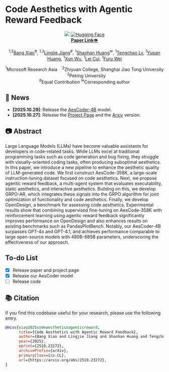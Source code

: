 # Code Aesthetics with Agentic Reward Feedback
<div align="center">
<a href='https://bangx7.github.io/code-aesthetics/'><img src='https://img.shields.io/badge/Project-Page-Green'></a>
  <a href="https://huggingface.co/SamuelBang/AesCoder-4B"><img alt="Hugging Face"
    src="https://img.shields.io/badge/%F0%9F%A4%97%20Hugging%20Face-Model-ffc107?color=ffc107&logoColor=white"/></a>
  <br>
  <a href="https://arxiv.org/abs/2510.23272"><b>Paper Link</b>👁️</a>
</div>
<div align="center">
<p>
<sup>1,2</sup><a href="https://bangx7.github.io" target="_blank">Bang Xiao</a><sup>#</sup>,</span>
                <span class="author-block">
                  <sup>1,3</sup><a href="https://github.com/JackLingjie" target="_blank">Lingjie Jiang</a><sup>#</sup>,</span>
                  <span class="author-block">
                    <sup>1</sup><a href="https://www.microsoft.com/en-us/research/people/shaohanh/" target="_blank">Shaohan Huang</a><sup>✉</sup>,</span>
                    <span class="author-block">
                      <sup>1</sup><a href="https://www.microsoft.com/en-us/research/people/tengchaolv/" target="_blank">Tengchao Lv</a>,
                    </span>
                    <span class="author-block">
                      <sup>1</sup><a href="https://www.microsoft.com/en-us/research/people/yupanhuang/" target="_blank">Yupan Huang</a>,
                    </span>
                    <span class="author-block">
                      <sup>1</sup><a href="https://yushuiwx.github.io/" target="_blank">Xun Wu</a>,
                    </span>
                    <span class="author-block">
                      <sup>1</sup><a href="https://www.microsoft.com/en-us/research/people/lecu/" target="_blank">Lei Cui</a>,
                    </span>
                    <span class="author-block">
                      <sup>1</sup><a href="https://www.microsoft.com/en-us/research/people/fuwei/" target="_blank">Furu Wei</a>
                    </span>
</p>
  <p>
    <sup>1</sup>Microsoft Research Asia &nbsp;&nbsp;
    <sup>2</sup>Zhiyuan College, Shanghai Jiao Tong University &nbsp;&nbsp;
    <sup>3</sup>Peking University<br>
    <sup>#</sup>Equal Contribution
    <sup>✉</sup>Corresponding author
  </p>
</div>

## 🎉 News
- __[2025.10.29]__: Release the [AesCoder-4B](https://huggingface.co/SamuelBang/AesCoder-4B/) model.
- __[2025.10.27]__: Release the [Project Page](https://bangx7.github.io/code-aesthetics/) and the [Arxiv](https://arxiv.org/abs/2510.23272) version.

## 📷 Abstract
Large Language Models (LLMs) have become valuable assistants for developers in code-related tasks. While LLMs excel at traditional programming tasks such as code generation and bug fixing, they struggle with visually-oriented coding tasks, often producing suboptimal aesthetics. In this paper, we introduce a new pipeline to enhance the aesthetic quality of LLM-generated code. We first construct AesCode-358K, a large-scale instruction-tuning dataset focused on code aesthetics. Next, we propose agentic reward feedback, a multi-agent system that evaluates executability, static aesthetics, and interactive aesthetics. Building on this, we develop GRPO-AR, which integrates these signals into the GRPO algorithm for joint optimization of functionality and code aesthetics. Finally, we develop OpenDesign, a benchmark for assessing code aesthetics. Experimental results show that combining supervised fine-tuning on AesCode-358K with reinforcement learning using agentic reward feedback significantly improves performance on OpenDesign and also enhances results on existing benchmarks such as PandasPlotBench. Notably, our AesCoder-4B surpasses GPT-4o and GPT-4.1, and achieves performance comparable to large open-source models with 480B-685B parameters, underscoring the effectiveness of our approach.


## To-do List
- [x] Release paper and project page
- [x] Release our AesCoder model
- [ ] Release code

## &#x1F4DA; Citation
If you find this codebase useful for your research, please use the following entry.
```BibTeX
@misc{xiao2025codeaestheticsagenticreward,
      title={Code Aesthetics with Agentic Reward Feedback}, 
      author={Bang Xiao and Lingjie Jiang and Shaohan Huang and Tengchao Lv and Yupan Huang and Xun Wu and Lei Cui and Furu Wei},
      year={2025},
      eprint={2510.23272},
      archivePrefix={arXiv},
      primaryClass={cs.CL},
      url={https://arxiv.org/abs/2510.23272}, 
}
```
